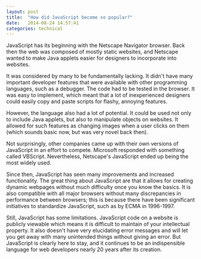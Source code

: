 ```yaml
---
layout: post
title:  "How did JavaScript become so popular?"
date:   2014-08-24 14:57:41
categories: technical
---
```


JavaScript has its beginning with the Netscape Navigator browser. Back then the web was composed of mostly static websites, and Netscape wanted to make Java applets easier for designers to incorporate into websites.

It was considered by many to be fundamentally lacking. It didn't have many important developer features that were available with other programming languages, such as a debugger. The code had to be tested in the browser. It was easy to implement, which meant that a lot of inexperienced designers could easily copy and paste scripts for flashy, annoying features.

However, the language also had a lot of potential. It could be used not only to include Java applets, but also to manipulate objects on websites. It allowed for such features as changing images when a user clicks on them (which sounds basic now, but was very novel back then).

Not surprisingly, other companies came up with their own versions of JavaScript in an effort to compete. Microsoft responded with something called VBScript. Nevertheless, Netscape's JavaScript ended up being the most widely used.

Since then, JavaScript has seen many improvements and increased functionality. The great thing about JavaScript are that it allows for creating dynamic webpages without much difficulty once you know the basics. It is also compatible with all major browsers without many discrepancies in performance between browsers; this is because there have been significant initiatives to standardize JavaScript, such as by ECMA in 1996-1997.

Still, JavaScript has some limitations. JavaScript code on a website is publicly viewable which means it is difficult to maintain of your intellectual property. It also doesn't have very elucidating error messages and will let you get away with many unintended things without giving an error. But JavaScript is clearly here to stay, and it continues to be an indispensible language for web developers nearly 20 years after its creation.